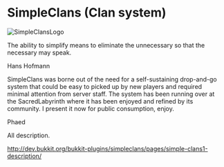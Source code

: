 # SimpleClans (Clan system)

![SimpleClansLogo](http://sacredlabyrinth.net/store/sc_logo.png)


The ability to simplify means to eliminate the unnecessary so that the necessary may speak.

Hans Hofmann



SimpleClans was borne out of the need for a self-sustaining drop-and-go system that could be easy to picked up by new players and required minimal attention from server staff. The system has been running over at the SacredLabyrinth where it has been enjoyed and refined by its community. I present it now for public consumption, enjoy.
 
Phaed

All description.

http://dev.bukkit.org/bukkit-plugins/simpleclans/pages/simple-clans1-description/
